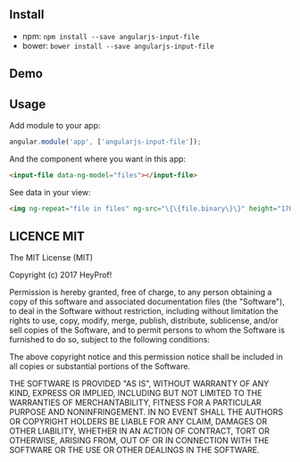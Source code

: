 ## Install

- npm: `npm install --save angularjs-input-file`
- bower: `bower install --save angularjs-input-file`

## Demo

<input-file data-ng-model="files"></input-file>

## Usage

Add module to your app:

```javascript
angular.module('app', ['angularjs-input-file']);
```

And the component where you want in this app:

```html
<input-file data-ng-model="files"></input-file>
```

See data in your view:

```html
<img ng-repeat="file in files" ng-src="\{\{file.binary\}\}" height="170" />
```

## LICENCE MIT

The MIT License (MIT)

Copyright (c) 2017 HeyProf!

Permission is hereby granted, free of charge, to any person obtaining a copy
of this software and associated documentation files (the "Software"), to deal
in the Software without restriction, including without limitation the rights
to use, copy, modify, merge, publish, distribute, sublicense, and/or sell
copies of the Software, and to permit persons to whom the Software is
furnished to do so, subject to the following conditions:

The above copyright notice and this permission notice shall be included in all
copies or substantial portions of the Software.

THE SOFTWARE IS PROVIDED "AS IS", WITHOUT WARRANTY OF ANY KIND, EXPRESS OR
IMPLIED, INCLUDING BUT NOT LIMITED TO THE WARRANTIES OF MERCHANTABILITY,
FITNESS FOR A PARTICULAR PURPOSE AND NONINFRINGEMENT. IN NO EVENT SHALL THE
AUTHORS OR COPYRIGHT HOLDERS BE LIABLE FOR ANY CLAIM, DAMAGES OR OTHER
LIABILITY, WHETHER IN AN ACTION OF CONTRACT, TORT OR OTHERWISE, ARISING FROM,
OUT OF OR IN CONNECTION WITH THE SOFTWARE OR THE USE OR OTHER DEALINGS IN THE
SOFTWARE.
